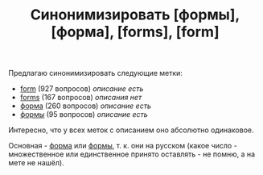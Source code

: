 ﻿---
title: "Синонимизировать [формы], [форма], [forms], [form]"
se.owner.user_id: 507426
se.owner.display_name: "wchistow"
se.owner.link: "https://ru.meta.stackoverflow.com/users/507426/wchistow"
se.link: "https://ru.meta.stackoverflow.com/questions/14240/%d0%a1%d0%b8%d0%bd%d0%be%d0%bd%d0%b8%d0%bc%d0%b8%d0%b7%d0%b8%d1%80%d0%be%d0%b2%d0%b0%d1%82%d1%8c-%d1%84%d0%be%d1%80%d0%bc%d1%8b-%d1%84%d0%be%d1%80%d0%bc%d0%b0-forms-form"
se.question_id: 14240
se.post_type: question
---
<p>Предлагаю синонимизировать следующие метки:</p>
<ul>
<li><a href="https://ru.stackoverflow.com/questions/tagged/form" class="post-tag" title="показать вопросы с меткой [form]" aria-label="показать вопросы с меткой [form]" rel="tag" aria-labelledby="tag-form-tooltip-container" data-tag-menu-origin="Unknown">form</a> (927 вопросов) <em>описание есть</em></li>
<li><a href="https://ru.stackoverflow.com/questions/tagged/forms" class="post-tag" title="показать вопросы с меткой [forms]" aria-label="показать вопросы с меткой [forms]" rel="tag" aria-labelledby="tag-forms-tooltip-container" data-tag-menu-origin="Unknown">forms</a> (167 вопросов) <em>описания нет</em></li>
<li><a href="https://ru.stackoverflow.com/questions/tagged/%d1%84%d0%be%d1%80%d0%bc%d0%b0" class="post-tag" title="показать вопросы с меткой [форма]" aria-label="показать вопросы с меткой [форма]" rel="tag" aria-labelledby="tag-форма-tooltip-container" data-tag-menu-origin="Unknown">форма</a> (260 вопросов) <em>описание есть</em></li>
<li><a href="https://ru.stackoverflow.com/questions/tagged/%d1%84%d0%be%d1%80%d0%bc%d1%8b" class="post-tag" title="показать вопросы с меткой [формы]" aria-label="показать вопросы с меткой [формы]" rel="tag" aria-labelledby="tag-формы-tooltip-container" data-tag-menu-origin="Unknown">формы</a> (95 вопросов) <em>описание есть</em></li>
</ul>
<p>Интересно, что у всех меток с описанием оно абсолютно одинаковое.</p>
<p>Основная - <a href="https://ru.stackoverflow.com/questions/tagged/%d1%84%d0%be%d1%80%d0%bc%d0%b0" class="post-tag" title="показать вопросы с меткой [форма]" aria-label="показать вопросы с меткой [форма]" rel="tag" aria-labelledby="tag-форма-tooltip-container" data-tag-menu-origin="Unknown">форма</a> или <a href="https://ru.stackoverflow.com/questions/tagged/%d1%84%d0%be%d1%80%d0%bc%d1%8b" class="post-tag" title="показать вопросы с меткой [формы]" aria-label="показать вопросы с меткой [формы]" rel="tag" aria-labelledby="tag-формы-tooltip-container" data-tag-menu-origin="Unknown">формы</a>, т. к. они на русском (какое число - множественное или единственное принято оставлять - не помню, а на мете не нашёл).</p>
